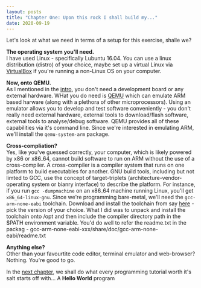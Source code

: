 ```yaml
---
layout: posts
title: "Chapter One: Upon this rock I shall build my..."
date: 2020-09-19
---
```


Let's look at what we need in terms of a setup for this exercise, shalle we?

**The operating system you'll need.**  
I have used Linux - specifically Lubuntu 16.04. You can use a linux distribution (distro) of your choice, maybe set up a virtual Linux via [VirtualBox](https://www.virtualbox.org/) if you're running a non-Linux OS on your computer.

**Now, onto QEMU.**  
As I mentioned in the [intro](https://varun-venkatesh.github.io/2020/09/19/bare-mtl-intro.html), you don't need a development board or any external hardware. WHat you do need is [QEMU](https://www.qemu.org/) which can emulate ARM based harware (along with a plethora of other microprocessors). Using an emulator allows you to develop and test software conveniently - you don't really need external hardware, external tools to download/flash software, external tools to analyse/debug software. QEMU provides all of these capabilities via it's command line. Since we're interested in emulating ARM, we'll install the ```qemu-system-arm``` package.

**Cross-compliation?**  
Yes, like you've guessed correctly, your computer, which is likely powered by x86 or x86_64, cannot build software to run on ARM without the use of a cross-compiler. A cross-compiler is a compiler system that runs on one platform to build executables for another. GNU build tools, including but not limted to GCC, use the concept of target-triplets (architecture-vendor-operating system or bianry interface) to describe the platform. For instance, if you run ```gcc -dumpmachine``` on an x86_64 machine running Linux, you'll get ```x86_64-linux-gnu```. Since we're programming bare-metal, we'll need the ```gcc-arm-none-eabi``` toolchain. Download and install the toolchain from say [here](https://developer.arm.com/tools-and-software/open-source-software/developer-tools/gnu-toolchain/gnu-rm/downloads) - pick the version of your choice. What I did was to unpack and install the toolchain onto /opt and then include the compiler directory path in the $PATH environment variable. You'd do well to refer the readme.txt in the packag - gcc-arm-none-eabi-xxx/share/doc/gcc-arm-none-eabi/readme.txt

**Anything else?**  
Other than your favourtite code editor, terminal emulator and web-browser? Nothing. You're good to go.

In the [next chapter](), we shall do what every programming tutorial worth it's salt starts off with... A **Hello World** program
